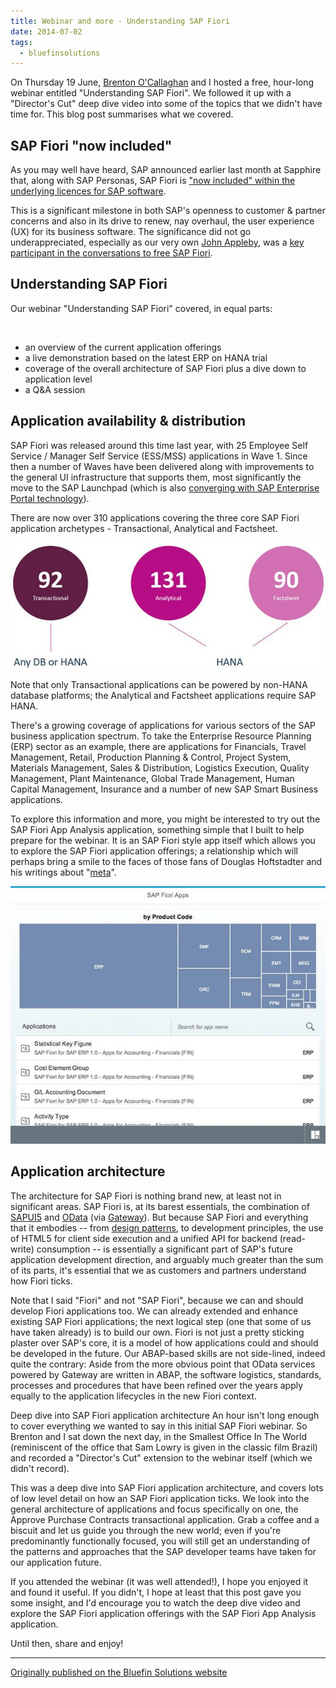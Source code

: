 ```yaml
---
title: Webinar and more - Understanding SAP Fiori
date: 2014-07-02
tags:
  - bluefinsolutions
---
```


On Thursday 19 June, [Brenton O'Callaghan](https://web.archive.org/web/20171006213802/http://www.bluefinsolutions.com/Blogs/Brenton-O-Callaghan/) and I hosted a free, hour-long webinar entitled "Understanding SAP Fiori". We followed it up with a "Director's Cut" deep dive video into some of the topics that we didn't have time for. This blog post summarises what we covered.

## SAP Fiori "now included"

As you may well have heard, SAP announced earlier last month at Sapphire that, along with SAP Personas, SAP Fiori is ["now included" within the underlying licences for SAP software](https://web.archive.org/web/20170915090856/http://www.news-sap.com/sapphire-now-sap-fiori-user-experience/).

This is a significant milestone in both SAP's openness to customer & partner concerns and also in its drive to renew, nay overhaul, the user experience (UX) for its business software. The significance did not go underappreciated, especially as our very own [John Appleby](https://web.archive.org/web/20170915090856/http://www.bluefinsolutions.com/Blogs/John-Appleby/), was a [key participant in the conversations to free SAP Fiori](https://diginomica.com/sap-fiori-freeori).

## Understanding SAP Fiori

Our webinar "Understanding SAP Fiori" covered, in equal parts:

<br/>

* an overview of the current application offerings
* a live demonstration based on the latest ERP on HANA trial
* coverage of the overall architecture of SAP Fiori plus a dive down to application level
* a Q&A session

## Application availability & distribution

SAP Fiori was released around this time last year, with 25 Employee Self Service / Manager Self Service (ESS/MSS) applications in Wave 1. Since then a number of Waves have been delivered along with improvements to the general UI infrastructure that supports them, most significantly the move to the SAP Launchpad (which is also [converging with SAP Enterprise Portal technology](https://blogs.sap.com/2014/06/23/sap-enterprise-portal-74-sp7-sap-fiori-design-in-the-sap-enterprise-portal/)).

There are now over 310 applications covering the three core SAP Fiori application archetypes - Transactional, Analytical and Factsheet.

![Distribution of apps across the three SAP Fiori archetypes](/images/2014/07/Webinar-More-Understanding-SAP-Fiori-1.jpg)

Note that only Transactional applications can be powered by non-HANA database platforms; the Analytical and Factsheet applications require SAP HANA.

There's a growing coverage of applications for various sectors of the SAP business application spectrum. To take the Enterprise Resource Planning (ERP) sector as an example, there are applications for Financials, Travel Management, Retail, Production Planning & Control, Project System, Materials Management, Sales & Distribution, Logistics Execution, Quality Management, Plant Maintenance, Global Trade Management, Human Capital Management, Insurance and a number of new SAP Smart Business applications.

To explore this information and more, you might be interested to try out the SAP Fiori App Analysis application, something simple that I built to help prepare for the webinar. It is an SAP Fiori style app itself which allows you to explore the SAP Fiori application offerings; a relationship which will perhaps bring a smile to the faces of those fans of Douglas Hoftstadter and his writings about "[meta](https://en.wikipedia.org/wiki/Meta)".

![The SAP Fiori App Analysis app](/images/2014/07/Webinar-More-Understanding-SAP-Fiori-2.jpg)

## Application architecture

The architecture for SAP Fiori is nothing brand new, at least not in significant areas. SAP Fiori is, at its barest essentials, the combination of [SAPUI5](/blog/posts/2012/05/07/sapui5-the-future-direction-of-sap-ui-development/) and [OData](https://blogs.sap.com/2012/11/13/odata-everywhere/) (via [Gateway](/blog/posts/2011/02/01/project-gateway.-a-call-to-arms.-or-at-least-to-data./)). But because SAP Fiori and everything that it embodies -- from [design patterns](https://experience.sap.com/fiori-design/), to development principles, the use of HTML5 for client side execution and a unified API for backend (read-write) consumption -- is essentially a significant part of SAP's future application development direction, and arguably much greater than the sum of its parts, it's essential that we as customers and partners understand how Fiori ticks.

Note that I said "Fiori" and not "SAP Fiori", because we can and should develop Fiori applications too. We can already extended and enhance existing SAP Fiori applications; the next logical step (one that some of us have taken already) is to build our own. Fiori is not just a pretty sticking plaster over SAP's core, it is a model of how applications could and should be developed in the future. Our ABAP-based skills are not side-lined, indeed quite the contrary: Aside from the more obvious point that OData services powered by Gateway are written in ABAP, the software logistics, standards, processes and procedures that have been refined over the years apply equally to the application lifecycles in the new Fiori context.

Deep dive into SAP Fiori application architecture
An hour isn't long enough to cover everything we wanted to say in this initial SAP Fiori webinar. So Brenton and I sat down the next day, in the Smallest Office In The World (reminiscent of the office that Sam Lowry is given in the classic film Brazil) and recorded a "Director's Cut" extension to the webinar itself (which we didn't record).

This was a deep dive into SAP Fiori application architecture, and covers lots of low level detail on how an SAP Fiori application ticks. We look into the general architecture of applications and focus specifically on one, the Approve Purchase Contracts transactional application. Grab a coffee and a biscuit and let us guide you through the new world; even if you're predominantly functionally focused, you will still get an understanding of the patterns and approaches that the SAP developer teams have taken for our application future.

If you attended the webinar (it was well attended!), I hope you enjoyed it and found it useful. If you didn't, I hope at least that this post gave you some insight, and I'd encourage you to watch the deep dive video and explore the SAP Fiori application offerings with the SAP Fiori App Analysis application.

Until then, share and enjoy!

---


[Originally published on the Bluefin Solutions website](https://web.archive.org/web/20170915090856/http://www.bluefinsolutions.com/insights/dj-adams/july-2014/webinar-more-understanding-sap-fiori)
